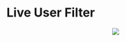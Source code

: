 # Live User Filter

<p align="center">
  <img src="https://media3.giphy.com/media/HKebwrqBmiQrdJ5GyN/giphy.gif?cid=790b76112a1f9013b9d62261ed22332838c840b87e8b2c95&rid=giphy.gif&ct=g">
</p>
